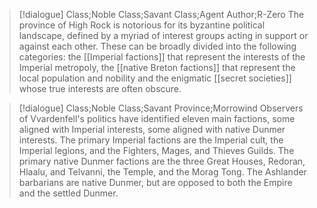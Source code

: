 >[!dialogue] Class;Noble Class;Savant Class;Agent Author;R-Zero
The province of High Rock is notorious for its byzantine political landscape, defined by a myriad of interest groups acting in support or against each other. These can be broadly divided into the following categories: the [[Imperial factions]] that represent the interests of the Imperial metropoly, the [[native Breton factions]] that represent the local population and nobility and the enigmatic [[secret societies]] whose true interests are often obscure.

>[!dialogue] Class;Noble Class;Savant Province;Morrowind
Observers of Vvardenfell's politics have identified eleven main factions, some aligned with Imperial interests, some aligned with native Dunmer interests. The primary Imperial factions are the Imperial cult, the Imperial legions, and the Fighters, Mages, and Thieves Guilds. The primary native Dunmer factions are the three Great Houses, Redoran, Hlaalu, and Telvanni, the Temple, and the Morag Tong. The Ashlander barbarians are native Dunmer, but are opposed to both the Empire and the settled Dunmer.